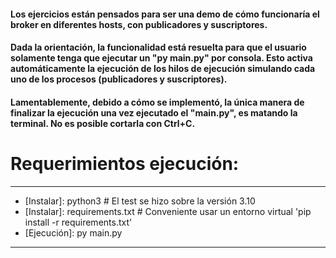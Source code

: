 #### Los ejercicios están pensados para ser una demo de cómo funcionaría el broker en diferentes hosts, con publicadores y suscriptores.


#### Dada la orientación, la funcionalidad está resuelta para que el usuario solamente tenga que ejecutar un "py main.py" por consola. Esto activa automáticamente la ejecución de los hilos de ejecución simulando cada uno de los procesos (publicadores y suscriptores).


#### Lamentablemente, debido a cómo se implementó, la única manera de finalizar la ejecución una vez ejecutado el "main.py", es matando la terminal. No es posible cortarla con Ctrl+C.


# Requerimientos ejecución:
***
* [Instalar]: python3 # El test se hizo sobre la versión 3.10
* [Instalar]: requirements.txt # Conveniente usar un entorno virtual 'pip install -r requirements.txt'
* [Ejecución]: py main.py
***